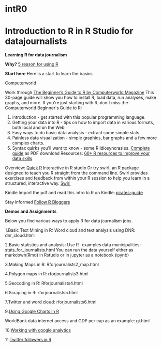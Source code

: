 # intR0
# Introduction to R in R Studio for datajournalists
**Learning R for data journalism**

**Why?**
[5 reason for using R](http://memeburn.com/2014/05/5-compelling-arguments-for-using-r-in-data-journalism/) 


**Start here**
Here is a start to learn the basics

Computerworld

Work through [The Beginner’s Guide to R by Computerworld Magazine](https://www.computerworld.com/article/2497143/business-intelligence/business-intelligence-beginner-s-guide-to-r-introduction.html)
This 30-page guide will show you how to install R, load data, run analyses, make graphs, and more. 
If you're just starting with R, don't miss the Computerworld Beginner's Guide to R:
1. Introduction - get started with this popular programming language. 
2. Getting your data into R - tips on how to import data in various formats, both local and on the Web
3. Easy ways to do basic data analysis - extract some simple stats. 
4. Painless data visualization - simple graphics, bar graphs and a few more complex charts. 
5. Syntax quirks you'll want to know - some R idiosyncrasies. 
[Complete guide](https://www.computerworld.com/article/2884322/application-development/learn-r-programming-basics-with-our-pdf.html#tk.ctw-eos) as PDF download 
Resources:
[60+ R resources to improve your data skills](https://www.computerworld.com/article/2497464/business-intelligence/top-r-language-resources-to-improve-your-data-skills.html)

Overview: [Quick R](http://www.statmethods.net/) 
Interactive in R studio
Or try swirl, an R package designed to teach you R straight from the command line. Swirl provides exercises and feedback from within your R session to help you learn in a structured, interactive way. 
[Swirl](https://swirlstats.com/students.html) 

Kindle 
Import the pdf and read this intro to R on Kindle:
[pirates-guide](https://www.r-bloggers.com/yarrr-the-pirates-guide-to-r-2/) 

Stay informed
[Follow R Bloggers](https://www.r-bloggers.com) 



**Demos and Assignments**

Below you find various ways to apply R for data journalism jobs.

1.Basic Text Mining in R:
Word cloud and text analysis using DNR: dnr_cloud.html 

2.Basic statistics and analysis:
Use R -examples data municipalities: 
stats_for_journalists.html 
You can run the data yourself either as markdown(Rmd) in Rstudio
or in jupyter as a notebook (ipynb)

3.Making Maps in R:
Rforjournalists2_map.html 

4.Polygon maps in R:
rforjournalists3.html 

5.Geocoding in R:
Rforjournalists4.html 

6.Scraping in R:
rforjournalists5.html 

7.Twitter and word cloud:
rforjournalists6.html 

9.[Using Google Charts in R](https://cran.r-project.org/web/packages/googleVis/vignettes/googleVis_examples.html) 

WorldBank data internet access and GDP per cap as an example:
gi.html 

10.[Working with google analytics](http://d3-media.blogspot.nl/2015/02/google-analytics-in-r.html) 

11.[Twitter followers in R](http://d3-media.blogspot.nl/2015/03/mapping-twitter-followers-in-r.html) 






